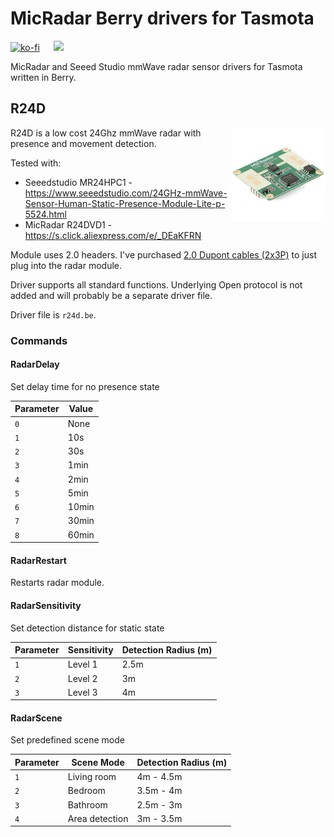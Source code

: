 # MicRadar Berry drivers for Tasmota

[![ko-fi](https://ko-fi.com/img/githubbutton_sm.svg)](https://ko-fi.com/S6S650JEK) &emsp; <a href="https://paypal.me/tasmotatemplates"><img src="https://img.shields.io/static/v1?logo=paypal&label=&message=Donate via PayPal&color=slategrey"></a>

MicRadar and Seeed Studio mmWave radar sensor drivers for Tasmota written in Berry.

## R24D

<img src="img/r24d.jpg" align=right width=30%></img>

R24D is a low cost 24Ghz mmWave radar with presence and movement detection.

Tested with:
- Seeedstudio MR24HPC1 - https://www.seeedstudio.com/24GHz-mmWave-Sensor-Human-Static-Presence-Module-Lite-p-5524.html
- MicRadar R24DVD1 - https://s.click.aliexpress.com/e/_DEaKFRN

Module uses 2.0 headers. I've purchased [2.0 Dupont cables (2x3P)](https://www.aliexpress.com/item/1005004327111557.html?aff_fcid=d990ff4f1a7a4e808378e32a40aecad3-1690136370877-04300-_DcwFFoX&tt=CPS_NORMAL&aff_fsk=_DcwFFoX&aff_platform=shareComponent-detail&sk=_DcwFFoX&aff_trace_key=d990ff4f1a7a4e808378e32a40aecad3-1690136370877-04300-_DcwFFoX&terminal_id=3f8c776975fd455ba956809c02d71a91&afSmartRedirect=y) to just plug into the radar module.

Driver supports all standard functions. Underlying Open protocol is not added and will probably be a separate driver file.

Driver file is `r24d.be`.

### Commands

#### RadarDelay

Set delay time for no presence state

| Parameter | Value | 
| :--- | --- | 
| `0` | None |
| `1` | 10s | 
| `2` | 30s | 
| `3` | 1min |
| `4` | 2min |
| `5` | 5min |
| `6` | 10min |
| `7` | 30min |
| `8` | 60min |

#### RadarRestart

Restarts radar module.

#### RadarSensitivity

Set detection distance for static state

| Parameter | Sensitivity | Detection Radius (m)
| :--- | --- | ---
| `1` | Level 1 | 2.5m
| `2` | Level 2 | 3m
| `3` | Level 3 | 4m

#### RadarScene

Set predefined scene mode

| Parameter | Scene Mode | Detection Radius (m)
| :--- | --- | ---
| `1` | Living room | 4m - 4.5m
| `2` | Bedroom | 3.5m - 4m
| `3` | Bathroom | 2.5m - 3m
| `4` | Area detection | 3m - 3.5m